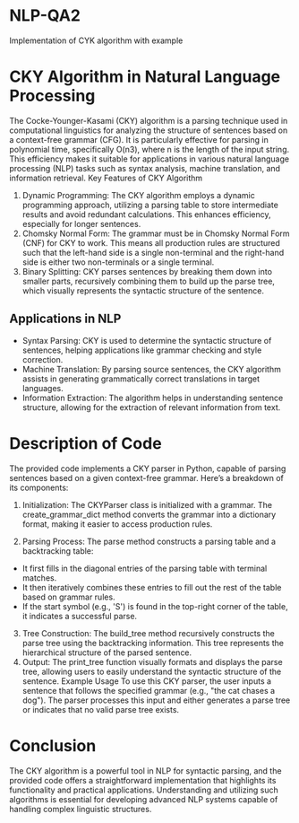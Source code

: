 # NLP-QA2
Implementation of CYK algorithm with example

# CKY Algorithm in Natural Language Processing
The Cocke-Younger-Kasami (CKY) algorithm is a parsing technique used in computational
linguistics for analyzing the structure of sentences based on a context-free grammar (CFG). It is
particularly effective for parsing in polynomial time, specifically O(n3), where n is the length of
the input string. This efficiency makes it suitable for applications in various natural language
processing (NLP) tasks such as syntax analysis, machine translation, and information retrieval.
Key Features of CKY Algorithm
1. Dynamic Programming: The CKY algorithm employs a dynamic programming
approach, utilizing a parsing table to store intermediate results and avoid redundant
calculations. This enhances efficiency, especially for longer sentences.
2. Chomsky Normal Form: The grammar must be in Chomsky Normal Form (CNF) for
CKY to work. This means all production rules are structured such that the left-hand side
is a single non-terminal and the right-hand side is either two non-terminals or a single
terminal.
3. Binary Splitting: CKY parses sentences by breaking them down into smaller parts,
recursively combining them to build up the parse tree, which visually represents the
syntactic structure of the sentence.

## Applications in NLP
- Syntax Parsing: CKY is used to determine the syntactic structure of sentences, helping
applications like grammar checking and style correction.
- Machine Translation: By parsing source sentences, the CKY algorithm assists in
generating grammatically correct translations in target languages.
- Information Extraction: The algorithm helps in understanding sentence structure,
allowing for the extraction of relevant information from text.

# Description of Code
The provided code implements a CKY parser in Python, capable of parsing sentences based on
a given context-free grammar. Here’s a breakdown of its components:
1. Initialization: The CKYParser class is initialized with a grammar. The
create_grammar_dict method converts the grammar into a dictionary format, making
it easier to access production rules.

2. Parsing Process: The parse method constructs a parsing table and a backtracking
table:
- It first fills in the diagonal entries of the parsing table with terminal matches.
- It then iteratively combines these entries to fill out the rest of the table based on
grammar rules.
- If the start symbol (e.g., 'S') is found in the top-right corner of the table, it
indicates a successful parse.

3. Tree Construction: The build_tree method recursively constructs the parse tree
using the backtracking information. This tree represents the hierarchical structure of the
parsed sentence.
4. Output: The print_tree function visually formats and displays the parse tree, allowing
users to easily understand the syntactic structure of the sentence.
Example Usage
To use this CKY parser, the user inputs a sentence that follows the specified grammar (e.g., "the
cat chases a dog"). The parser processes this input and either generates a parse tree or
indicates that no valid parse tree exists.

# Conclusion
The CKY algorithm is a powerful tool in NLP for syntactic parsing, and the provided code offers
a straightforward implementation that highlights its functionality and practical applications.
Understanding and utilizing such algorithms is essential for developing advanced NLP systems
capable of handling complex linguistic structures.
